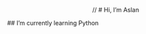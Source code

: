 <p align="center">
// # Hi, I’m Aslan
</p>
## I’m currently learning Python
<!---
hcaslan/hcaslan is a ✨ special ✨ repository because its `README.md` (this file) appears on your GitHub profile.
You can click the Preview link to take a look at your changes.
--->
